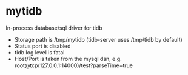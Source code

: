 # mytidb
In-process database/sql driver for tidb

* Storage path is /tmp/mytidb (tidb-server uses /tmp/tidb by default)
* Status port is disabled
* tidb log level is fatal
* Host/Port is taken from the mysql dsn, e.g. root@tcp(127.0.0.1:14000)/test?parseTime=true
